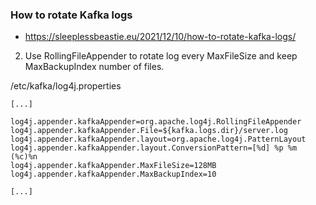 ### How to rotate Kafka logs
- https://sleeplessbeastie.eu/2021/12/10/how-to-rotate-kafka-logs/

2. Use RollingFileAppender to rotate log every MaxFileSize and keep MaxBackupIndex number of files.

/etc/kafka/log4j.properties
```
[...]

log4j.appender.kafkaAppender=org.apache.log4j.RollingFileAppender
log4j.appender.kafkaAppender.File=${kafka.logs.dir}/server.log                                                                 
log4j.appender.kafkaAppender.layout=org.apache.log4j.PatternLayout
log4j.appender.kafkaAppender.layout.ConversionPattern=[%d] %p %m (%c)%n
log4j.appender.kafkaAppender.MaxFileSize=128MB
log4j.appender.kafkaAppender.MaxBackupIndex=10

[...]
```
